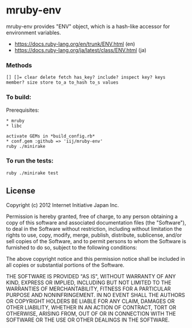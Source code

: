 mruby-env
=========

mruby-env provides "ENV" object, which is a hash-like accessor
for environment variables.

 - https://docs.ruby-lang.org/en/trunk/ENV.html (en)
 - https://docs.ruby-lang.org/ja/latest/class/ENV.html (ja)

### Methods

```
[] []= clear delete fetch has_key? include? inspect key? keys
member? size store to_a to_hash to_s values
```


### To build:

Prerequisites:

    * mruby
    * libc

    activate GEMs in *build_config.rb*
    * conf.gem :github => 'iij/mruby-env'
    ruby ./minirake

### To run the tests:

    ruby ./minirake test


## License

Copyright (c) 2012 Internet Initiative Japan Inc.

Permission is hereby granted, free of charge, to any person obtaining a
copy of this software and associated documentation files (the "Software"),
to deal in the Software without restriction, including without limitation
the rights to use, copy, modify, merge, publish, distribute, sublicense,
and/or sell copies of the Software, and to permit persons to whom the
Software is furnished to do so, subject to the following conditions:

The above copyright notice and this permission notice shall be included in
all copies or substantial portions of the Software.

THE SOFTWARE IS PROVIDED "AS IS", WITHOUT WARRANTY OF ANY KIND, EXPRESS OR
IMPLIED, INCLUDING BUT NOT LIMITED TO THE WARRANTIES OF MERCHANTABILITY,
FITNESS FOR A PARTICULAR PURPOSE AND NONINFRINGEMENT. IN NO EVENT SHALL THE
AUTHORS OR COPYRIGHT HOLDERS BE LIABLE FOR ANY CLAIM, DAMAGES OR OTHER
LIABILITY, WHETHER IN AN ACTION OF CONTRACT, TORT OR OTHERWISE, ARISING
FROM, OUT OF OR IN CONNECTION WITH THE SOFTWARE OR THE USE OR OTHER
DEALINGS IN THE SOFTWARE.

